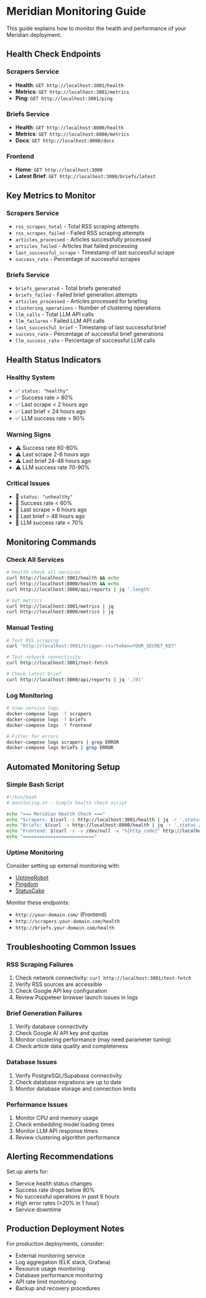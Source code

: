 # Meridian Monitoring Guide

This guide explains how to monitor the health and performance of your Meridian deployment.

## Health Check Endpoints

### Scrapers Service
- **Health**: `GET http://localhost:3001/health`
- **Metrics**: `GET http://localhost:3001/metrics`
- **Ping**: `GET http://localhost:3001/ping`

### Briefs Service
- **Health**: `GET http://localhost:8000/health`
- **Metrics**: `GET http://localhost:8000/metrics`
- **Docs**: `GET http://localhost:8000/docs`

### Frontend
- **Home**: `GET http://localhost:3000`
- **Latest Brief**: `GET http://localhost:3000/briefs/latest`

## Key Metrics to Monitor

### Scrapers Service
- `rss_scrapes_total` - Total RSS scraping attempts
- `rss_scrapes_failed` - Failed RSS scraping attempts
- `articles_processed` - Articles successfully processed
- `articles_failed` - Articles that failed processing
- `last_successful_scrape` - Timestamp of last successful scrape
- `success_rate` - Percentage of successful scrapes

### Briefs Service
- `briefs_generated` - Total briefs generated
- `briefs_failed` - Failed brief generation attempts
- `articles_processed` - Articles processed for briefing
- `clustering_operations` - Number of clustering operations
- `llm_calls` - Total LLM API calls
- `llm_failures` - Failed LLM API calls
- `last_successful_brief` - Timestamp of last successful brief
- `success_rate` - Percentage of successful brief generations
- `llm_success_rate` - Percentage of successful LLM calls

## Health Status Indicators

### Healthy System
- ✅ `status: "healthy"`
- ✅ Success rate > 80%
- ✅ Last scrape < 2 hours ago
- ✅ Last brief < 24 hours ago
- ✅ LLM success rate > 90%

### Warning Signs
- ⚠️ Success rate 60-80%
- ⚠️ Last scrape 2-6 hours ago
- ⚠️ Last brief 24-48 hours ago
- ⚠️ LLM success rate 70-90%

### Critical Issues
- 🚨 `status: "unhealthy"`
- 🚨 Success rate < 60%
- 🚨 Last scrape > 6 hours ago
- 🚨 Last brief > 48 hours ago
- 🚨 LLM success rate < 70%

## Monitoring Commands

### Check All Services
```bash
# Health check all services
curl http://localhost:3001/health && echo
curl http://localhost:8000/health && echo
curl http://localhost:3000/api/reports | jq '.length'

# Get metrics
curl http://localhost:3001/metrics | jq
curl http://localhost:8000/metrics | jq
```

### Manual Testing
```bash
# Test RSS scraping
curl "http://localhost:3001/trigger-rss?token=YOUR_SECRET_KEY"

# Test network connectivity
curl http://localhost:3001/test-fetch

# Check latest brief
curl http://localhost:3000/api/reports | jq '.[0]'
```

### Log Monitoring
```bash
# View service logs
docker-compose logs -f scrapers
docker-compose logs -f briefs
docker-compose logs -f frontend

# Filter for errors
docker-compose logs scrapers | grep ERROR
docker-compose logs briefs | grep ERROR
```

## Automated Monitoring Setup

### Simple Bash Script
```bash
#!/bin/bash
# monitoring.sh - Simple health check script

echo "=== Meridian Health Check ==="
echo "Scrapers: $(curl -s http://localhost:3001/health | jq -r '.status // "ERROR"')"
echo "Briefs: $(curl -s http://localhost:8000/health | jq -r '.status // "ERROR"')"
echo "Frontend: $(curl -s -o /dev/null -w "%{http_code}" http://localhost:3000)"
echo "=========================="
```

### Uptime Monitoring
Consider setting up external monitoring with:
- [UptimeRobot](https://uptimerobot.com/)
- [Pingdom](https://www.pingdom.com/)
- [StatusCake](https://www.statuscake.com/)

Monitor these endpoints:
- `http://your-domain.com/` (Frontend)
- `http://scrapers.your-domain.com/health`
- `http://briefs.your-domain.com/health`

## Troubleshooting Common Issues

### RSS Scraping Failures
1. Check network connectivity: `curl http://localhost:3001/test-fetch`
2. Verify RSS sources are accessible
3. Check Google API key configuration
4. Review Puppeteer browser launch issues in logs

### Brief Generation Failures
1. Verify database connectivity
2. Check Google AI API key and quotas
3. Monitor clustering performance (may need parameter tuning)
4. Check article data quality and completeness

### Database Issues
1. Verify PostgreSQL/Supabase connectivity
2. Check database migrations are up to date
3. Monitor database storage and connection limits

### Performance Issues
1. Monitor CPU and memory usage
2. Check embedding model loading times
3. Monitor LLM API response times
4. Review clustering algorithm performance

## Alerting Recommendations

Set up alerts for:
- Service health status changes
- Success rate drops below 80%
- No successful operations in past 6 hours
- High error rates (>20% in 1 hour)
- Service downtime

## Production Deployment Notes

For production deployments, consider:
- External monitoring service
- Log aggregation (ELK stack, Grafana)
- Resource usage monitoring
- Database performance monitoring
- API rate limit monitoring
- Backup and recovery procedures